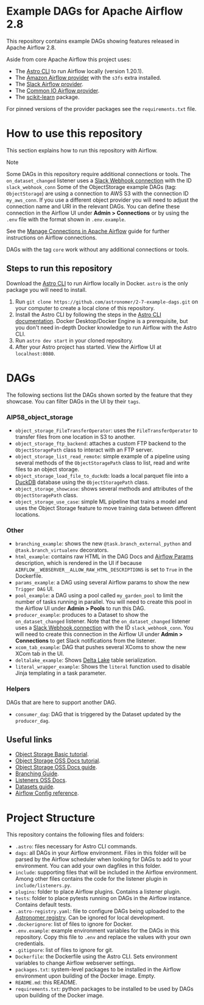 # Example DAGs for Apache Airflow 2.8

This repository contains example DAGs showing features released in Apache Airflow 2.8. 

Aside from core Apache Airflow this project uses:
- The [Astro CLI](https://docs.astronomer.io/astro/cli/install-cli) to run Airflow locally (version 1.20.1).
- The [Amazon Airflow provider](https://registry.astronomer.io/providers/apache-airflow-providers-amazon/versions/latest) with the `s3fs` extra installed.
- The [Slack Airflow provider](https://registry.astronomer.io/providers/apache-airflow-providers-slack/versions/latest).
- The [Common IO Airflow provider](https://registry.astronomer.io/providers/apache-airflow-providers-common-io/versions/latest).
- The [scikit-learn](https://scikit-learn.org/stable/) package.

For pinned versions of the provider packages see the `requirements.txt` file.

# How to use this repository

This section explains how to run this repository with Airflow. 

> [!NOTE]  
> Some DAGs in this repository require additional connections or tools. The `on_dataset_changed` listener uses a [Slack Webhook connection](https://airflow.apache.org/docs/apache-airflow-providers-slack/stable/connections/slack-incoming-webhook.html) with the ID `slack_webhook_conn` Some of the ObjectStorage example DAGs (tag: `ObjectStorage`) are using a connection to AWS S3 with the connection ID `my_aws_conn`. If you use a different object provider you will need to adjust the connection name and URI in the relevant DAGs.
> You can define these connection in the Airflow UI under **Admin > Connections** or by using the `.env` file with the format shown in `.env.example`.

See the [Manage Connections in Apache Airflow](https://docs.astronomer.io/learn/connections) guide for further instructions on Airflow connections. 

DAGs with the tag `core` work without any additional connections or tools.

## Steps to run this repository

Download the [Astro CLI](https://docs.astronomer.io/astro/cli/install-cli) to run Airflow locally in Docker. `astro` is the only package you will need to install.

1. Run `git clone https://github.com/astronomer/2-7-example-dags.git` on your computer to create a local clone of this repository.
2. Install the Astro CLI by following the steps in the [Astro CLI documentation](https://docs.astronomer.io/astro/cli/install-cli). Docker Desktop/Docker Engine is a prerequisite, but you don't need in-depth Docker knowledge to run Airflow with the Astro CLI.
3. Run `astro dev start` in your cloned repository.
4. After your Astro project has started. View the Airflow UI at `localhost:8080`.

# DAGs

The following sections list the DAGs shown sorted by the feature that they showcase. You can filter DAGs in the UI by their `tags`.

### AIP58_object_storage

- `object_storage_FileTransferOperator`: uses the `FileTransferOperator` to transfer files from one location in S3 to another.
- `object_storage_ftp_backend`: attaches a custom FTP backend to the `ObjectStoragePath` class to interact with an FTP server.
- `object_storage_list_read_remote`: simple example of a pipeline using several methods of the `ObjectStoragePath` class to list, read and write files to an object storage.
- `object_storage_load_file_to_duckdb`: loads a local parquet file into a [DuckDB](https://duckdb.org/) database using the `ObjectStoragePath` class.
- `object_storage_showcase`: shows several methods and attributes of the `ObjectStoragePath` class.
- `object_storage_use_case`: simple ML pipeline that trains a model and uses the Object Storage feature to move training data between different locations.

### Other 

- `branching_example`: shows the new `@task.branch_external_python` and `@task.branch_virtualenv` decorators.
- `html_example`: contains raw HTML in the DAG Docs and [Airflow Params](https://docs.astronomer.io/learn/airflow-params) description, which is rendered in the UI if because `AIRFLOW__WEBSERVER__ALLOW_RAW_HTML_DESCRIPTIONS` is set to `True` in the Dockerfile.
- `params_example`: a DAG using several Airflow params to show the new `Trigger DAG` UI.
- `pool_example`: a DAG using a pool called `my_garden_pool` to limit the number of tasks running in parallel. You will need to create this pool in the Airflow UI under **Admin > Pools** to run this DAG.
- `producer_example`: produces to a Dataset to show the `on_dataset_changed` listener. Note that the `on_dataset_changed` listener uses a [Slack Webhook connection](https://airflow.apache.org/docs/apache-airflow-providers-slack/stable/connections/slack-incoming-webhook.html) with the ID `slack_webhook_conn`. You will need to create this connection in the Airflow UI under **Admin > Connections** to get Slack notifications from the listener.
- `xcom_tab_example`: DAG that pushes several XComs to show the new XCom tab in the UI.
- `deltalake_example`: Shows [Delta Lake](https://delta.io/) table serialization.
- `literal_wrapper_example`: Shows the `literal` function used to disable Jinja templating in a task parameter.

### Helpers 

DAGs that are here to support another DAG.

- `consumer_dag`: DAG that is triggered by the Dataset updated by the `producer_dag`.

## Useful links

- [Object Storage Basic tutorial](https://docs.astronomer.io/learn/airflow-object-storage-tutorial).
- [Object Storage OSS Docs tutorial](https://airflow.apache.org/docs/apache-airflow/stable/tutorial/objectstorage.html#object-storage).
- [Object Storage OSS Docs guide](https://airflow.apache.org/docs/apache-airflow/stable/core-concepts/objectstorage.html#object-storage).
- [Branching Guide](https://docs.astronomer.io/learn/airflow-branch-operator).
- [Listeners OSS Docs](https://airflow.apache.org/docs/apache-airflow/stable/administration-and-deployment/listeners.html#listeners).
- [Datasets guide](https://docs.astronomer.io/learn/airflow-datasets).
- [Airflow Config reference](https://airflow.apache.org/docs/apache-airflow/stable/configurations-ref.html).

# Project Structure

This repository contains the following files and folders:

- `.astro`: files necessary for Astro CLI commands.
-  `dags`: all DAGs in your Airflow environment. Files in this folder will be parsed by the Airflow scheduler when looking for DAGs to add to your environment. You can add your own dagfiles in this folder.
- `include`: supporting files that will be included in the Airflow environment. Among other files contains the code for the listener plugin in `include/listeners.py`.
- `plugins`: folder to place Airflow plugins. Contains a listener plugin.
- `tests`: folder to place pytests running on DAGs in the Airflow instance. Contains default tests.
- `.astro-registry.yaml`: file to configure DAGs being uploaded to the [Astronomer registry](https://registry.astronomer.io/). Can be ignored for local development.
- `.dockerignore`: list of files to ignore for Docker.
- `.env.example`: example environment variables for the DAGs in this repository. Copy this file to `.env` and replace the values with your own credentials.
- `.gitignore`: list of files to ignore for git.
- `Dockerfile`: the Dockerfile using the Astro CLI. Sets environment variables to change Airflow webserver settings.
- `packages.txt`: system-level packages to be installed in the Airflow environment upon building of the Docker image. Empty.
- `README.md`: this README.
- `requirements.txt`: python packages to be installed to be used by DAGs upon building of the Docker image.